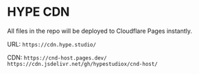 # HYPE CDN

All files in the repo will be deployed to Cloudflare Pages instantly.

URL:
`https://cdn.hype.studio/`

CDN:
`https://cnd-host.pages.dev/`
`https://cdn.jsdelivr.net/gh/hypestudiox/cnd-host/`
